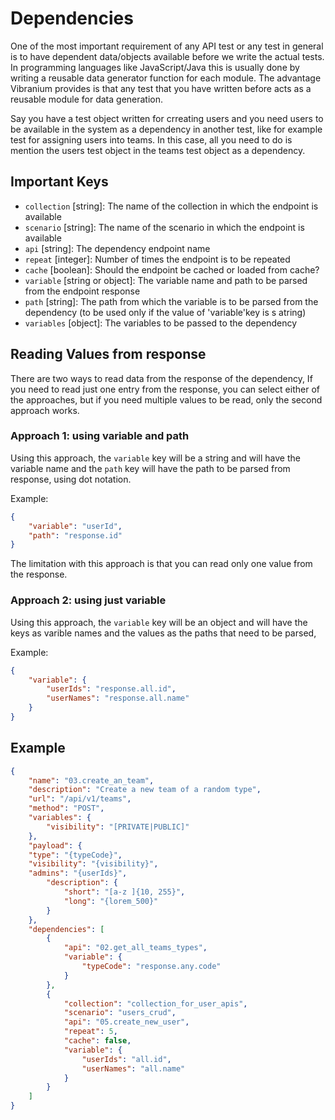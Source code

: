 # Dependencies

One of the most important requirement of any API test or any test in general is to have dependent data/objects available before we write the actual tests. In programming languages like JavaScript/Java this is usually done by writing a reusable data generator function for each module. The advantage Vibranium provides is that any test that you have written before acts as a reusable module for data generation.

Say you have a test object written for crreating users and you need users to be available in the system as a dependency in another test, like for example test for assigning users into teams. In this case, all you need to do is mention the users test object in the teams test object as a dependency.

## Important Keys

- `collection` [string]: The name of the collection in which the endpoint is available
- `scenario` [string]: The name of the scenario in which the endpoint is available
- `api` [string]: The dependency endpoint name
- `repeat` [integer]: Number of times the endpoint is to be repeated
- `cache` [boolean]: Should the endpoint be cached or loaded from cache?
- `variable` [string or object]: The variable name and path to be parsed from the endpoint response
- `path` [string]: The path from which the variable is to be parsed from the dependency (to be used only if the value of 'variable'key is s atring)
- `variables` [object]: The variables to be passed to the dependency
  

## Reading Values from response

There are two ways to read data from the response of the dependency, If you need to read just one entry from the response, you can select either of the approaches, but if you need multiple values to be read, only the second approach works.

### Approach 1: using **variable** and **path**
Using this approach, the `variable` key will be a string and will have the variable name and the `path` key will have the path to be parsed from response, using dot notation.

Example:
```json
{
    "variable": "userId",
    "path": "response.id"
}
```

The limitation with this approach is that you can read only one value from the response.


### Approach 2: using just **variable**
Using this approach, the `variable` key will be an object and will have the keys as varible names and the values as the paths that need to be parsed,

Example:
```json
{
    "variable": {
        "userIds": "response.all.id",
        "userNames": "response.all.name"
    }
}
```


## Example

```json
{
    "name": "03.create_an_team",
    "description": "Create a new team of a random type",
    "url": "/api/v1/teams",
    "method": "POST",
    "variables": {
        "visibility": "[PRIVATE|PUBLIC]"
    },
    "payload": {
    "type": "{typeCode}",
    "visibility": "{visibility}",
    "admins": "{userIds}",
        "description": {
            "short": "[a-z ]{10, 255}",
            "long": "{lorem_500}"
        }
    },
    "dependencies": [
        {
            "api": "02.get_all_teams_types",
            "variable": {
                "typeCode": "response.any.code"
            }
        },
        {
            "collection": "collection_for_user_apis",
            "scenario": "users_crud",
            "api": "05.create_new_user",
            "repeat": 5,
            "cache": false,
            "variable": {
                "userIds": "all.id",
                "userNames": "all.name"
            }
        }
    ]
}
```